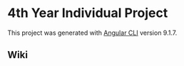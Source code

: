 # 4th Year Individual Project

This project was generated with [Angular CLI](https://github.com/angular/angular-cli) version 9.1.7.

## Wiki


